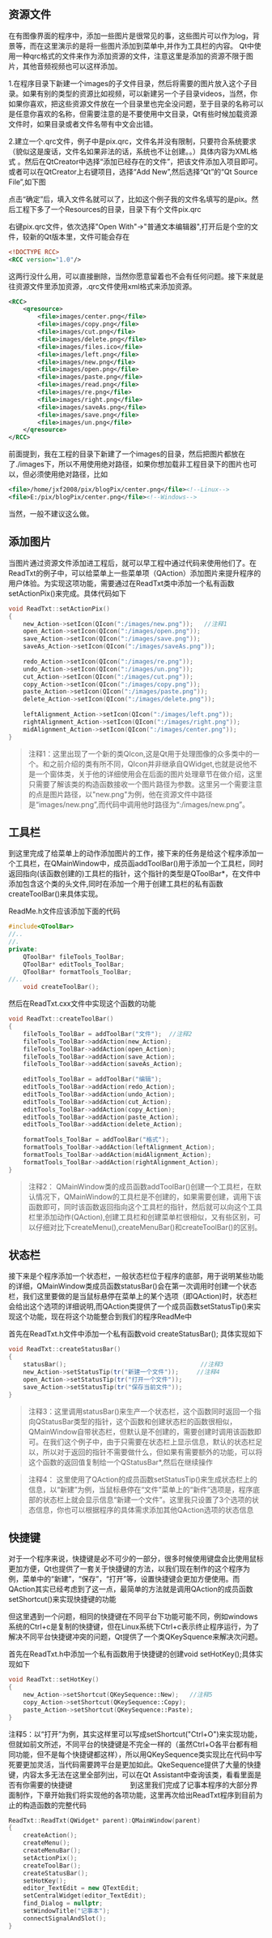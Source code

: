 ## 资源文件

在有图像界面的程序中，添加一些图片是很常见的事，这些图片可以作为log，背景等，而在这里演示的是将一些图片添加到菜单中,并作为工具栏的内容。
Qt中使用一种qrc格式的文件来作为添加资源的文件，注意这里是添加的资源不限于图片，其他音频视频也可以这样添加。

1.在程序目录下新建一个images的子文件目录，然后将需要的图片放入这个子目录。如果有别的类型的资源比如视频，可以新建另一个子目录videos，当然，你如果你喜欢，把这些资源文件放在一个目录里也完全没问题，至于目录的名称可以是任意你喜欢的名称，但需要注意的是不要使用中文目录，Qt有些时候加载资源文件时，如果目录或者文件名带有中文会出错。

2.建立一个.qrc文件，例子中是pix.qrc，文件名并没有限制，只要符合系统要求（貌似这是废话，文件名如果非法的话，系统也不让创建。。）具体内容为XML格式 。然后在QtCreator中选择“添加已经存在的文件”，把该文件添加入项目即可。或者可以在QtCreator上右键项目，选择“Add New”,然后选择“Qt”的“Qt Source File”,如下图

点击“确定”后，填入文件名就可以了，比如这个例子我的文件名填写的是pix。然后工程下多了一个Resources的目录，目录下有个文件pix.qrc

右键pix.qrc文件，依次选择"Open With"->"普通文本编辑器",打开后是个空的文件，较新的Qt版本里，文件可能会存在
```xml
<!DOCTYPE RCC>
<RCC version="1.0"/>
```
这两行没什么用，可以直接删除，当然你愿意留着也不会有任何问题。接下来就是往资源文件里添加资源，.qrc文件使用xml格式来添加资源。
```xml
<RCC>
    <qresource>
        <file>images/center.png</file>
        <file>images/copy.png</file>
        <file>images/cut.png</file>
        <file>images/delete.png</file>
        <file>images/files.ico</file>
        <file>images/left.png</file>
        <file>images/new.png</file>
        <file>images/open.png</file>
        <file>images/paste.png</file>
        <file>images/read.png</file>
        <file>images/re.png</file>
        <file>images/right.png</file>
        <file>images/saveAs.png</file>
        <file>images/save.png</file>
        <file>images/un.png</file>
    </qresource>
</RCC>
```
前面提到，我在工程的目录下新建了一个images的目录，然后把图片都放在了./images下，所以不用使用绝对路径，如果你想加载非工程目录下的图片也可以，但必须使用绝对路径，比如
```xml
<file>/home/jxf2008/pix/blogPix/center.png</file><!--Linux-->
<file>E:/pix/blogPix/center.png</file><!--Windows-->
```
当然，一般不建议这么做。

## 添加图片

当图片通过资源文件添加进工程后，就可以早工程中通过代码来使用他们了。在ReadTxt的例子中，可以给菜单上一些菜单项（QAction）添加图片来提升程序的用户体验。为实现这项功能，需要通过在ReadTxt类中添加一个私有函数setActionPix()来完成。具体代码如下
```c++
void ReadTxt::setActionPix()
{
    new_Action->setIcon(QIcon(":/images/new.png"));   //注释1
    open_Action->setIcon(QIcon(":/images/open.png"));
    save_Action->setIcon(QIcon(":/images/save.png"));
    saveAs_Action->setIcon(QIcon(":/images/saveAs.png"));
 
    redo_Action->setIcon(QIcon(":/images/re.png"));
    undo_Action->setIcon(QIcon(":/images/un.png"));
    cut_Action->setIcon(QIcon(":/images/cut.png"));
    copy_Action->setIcon(QIcon(":/images/copy.png"));
    paste_Action->setIcon(QIcon(":/images/paste.png"));
    delete_Action->setIcon(QIcon(":/images/delete.png"));
 
    leftAlignment_Action->setIcon(QIcon(":/images/left.png"));
    rightAlignment_Action->setIcon(QIcon(":/images/right.png"));
    midAlignment_Action->setIcon(QIcon(":/images/center.png"));
}  
```
>注释1：这里出现了一个新的类QIcon,这是Qt用于处理图像的众多类中的一个。和之前介绍的类有所不同，QIcon并非继承自QWidget,也就是说他不是一个窗体类，关于他的详细使用会在后面的图片处理章节在做介绍，这里只需要了解该类的构造函数接收一个图片路径为参数。这里另一个需要注意的点是图片路径，以"new.png"为例，他在资源文件中路径是“images/new.png”,而代码中调用他时路径为“:/images/new.png”。


## 工具栏

到这里完成了给菜单上的动作添加图片的工作，接下来的任务是给这个程序添加一个工具栏，在QMainWindow中，成员函addToolBar()用于添加一个工具栏，同时返回指向(该函数创建的)工具栏的指针，这个指针的类型是QToolBar*，在文件中添加包含这个类的头文件,同时在添加一个用于创建工具栏的私有函数createToolBar()来具体实现。

ReadMe.h文件应该添加下面的代码
```c++
#include<QToolBar>
//..
//.
private:
    QToolBar* fileTools_ToolBar;
    QToolBar* editTools_ToolBar;
    QToolBar* formatTools_ToolBar;
//..
    void createToolBar();
```
然后在ReadTxt.cxx文件中实现这个函数的功能
```c++
void ReadTxt::createToolBar()
{
    fileTools_ToolBar = addToolBar("文件");  //注释2
    fileTools_ToolBar->addAction(new_Action);
    fileTools_ToolBar->addAction(open_Action);
    fileTools_ToolBar->addAction(save_Action);
    fileTools_ToolBar->addAction(saveAs_Action);
 
    editTools_ToolBar = addToolBar("编辑");
    editTools_ToolBar->addAction(redo_Action);
    editTools_ToolBar->addAction(undo_Action);
    editTools_ToolBar->addAction(cut_Action);
    editTools_ToolBar->addAction(copy_Action);
    editTools_ToolBar->addAction(paste_Action);
    editTools_ToolBar->addAction(delete_Action);
 
    formatTools_ToolBar = addToolBar("格式");
    formatTools_ToolBar->addAction(leftAlignment_Action);
    formatTools_ToolBar->addAction(midAlignment_Action);
    formatTools_ToolBar->addAction(rightAlignment_Action);
}
```
>注释2： QMainWindow类的成员函数addToolBar()创建一个工具栏，在默认情况下，QMainWindow的工具栏是不创建的，如果需要创建，调用下该函数即可，同时该函数返回指向这个工具栏的指针，然后就可以向这个工具栏里添加动作(QAction),创建工具栏和创建菜单栏很相似，又有些区别，可以仔细对比下createMenu(),createMenuBar()和createToolBar()的区别。

## 状态栏

接下来是个程序添加一个状态栏，一般状态栏位于程序的底部，用于说明某些功能的详细，QMainWindow类成员函数statusBar()会在第一次调用时创建一个状态栏，我们这里要做的是当鼠标悬停在菜单上的某个选项（即QAction)时，状态栏会给出这个选项的详细说明,而QAction类提供了一个成员函数setStatusTip()来实现这个功能，现在将这个功能整合到我们的程序ReadMe中

首先在ReadTxt.h文件中添加一个私有函数void createStatusBar();
具体实现如下
```c++
void ReadTxt::createStatusBar()
{
    statusBar();                                     //注释3
    new_Action->setStatusTip(tr("新建一个文件"));     //注释4
    open_Action->setStatusTip(tr("打开一个文件"));
    save_Action->setStatusTip(tr("保存当前文件"));  
}
```
>注释3：这里调用statusBar()来生产一个状态栏，这个函数同时返回一个指向QStatusBar类型的指针，这个函数和创建状态栏的函数很相似，QMainWindow自带状态栏，但默认是不创建的，需要创建时调用该函数即可。在我们这个例子中，由于只需要在状态栏上显示信息，默认的状态栏足以，所以对于返回的指针不需要做什么，但如果有需要额外的功能，可以将这个函数的返回值复制给一个QStatusBar*,然后在继续操作

>注释4： 这里使用了QAction的成员函数setStatusTip()来生成状态栏上的信息，以“新建”为例，当鼠标悬停在“文件”菜单上的“新件”选项是，程序底部的状态栏上就会显示信息“新建一个文件”。这里我只设置了3个选项的状态信息，你也可以根据程序的具体需求添加其他QAction选项的状态信息

## 快捷键

对于一个程序来说，快捷键是必不可少的一部分，很多时候使用键盘会比使用鼠标更加方便，Qt也提供了一套关于快捷键的方法，以我们现在制作的这个程序为例，菜单中的“新建”，“保存”，“打开”等，设置快捷键会更加方便使用。而QAction其实已经考虑到了这一点，最简单的方法就是调用QAction的成员函数setShortcut()来实现快捷键的功能

但这里遇到一个问题，相同的快捷键在不同平台下功能可能不同，例如windows系统的Ctrl+c是复制的快捷键，但在Linux系统下Ctrl+c表示终止程序运行，为了解决不同平台快捷键冲突的问题，Qt提供了一个类QKeySquence来解决次问题。

首先在ReadTxt.h中添加一个私有函数用于快捷键的创建void setHotKey();具体实现如下
```c++
void ReadTxt::setHotKey()
{
    new_Action->setShortcut(QKeySequence::New);   //注释5
    copy_Action->setShortcut(QKeySequence::Copy);
    paste_Action->setShortcut(QKeySequence::Paste);
}
```
注释5：以“打开”为例，其实这样里可以写成setShortcut("Ctrl+O")来实现功能，但就如前文所述，不同平台的快捷键是不完全一样的（虽然Ctrl+O各平台都有相同功能，但不是每个快捷键都这样），所以用QKeySequence类实现比在代码中写死要更加灵活，当代码需要跨平台是更加如此。QkeSequence提供了大量的快捷键，内容太多无法在这里全部列出，可以在Qt Assistant中查询该类，看看里面是否有你需要的快捷键
            
              
到这里我们完成了记事本程序的大部分界面制作，下章开始我们将实现他的各项功能，这里再次给出ReadTxt程序到目前为止的构造函数的完整代码
```c++
ReadTxt::ReadTxt(QWidget* parent):QMainWindow(parent)
{
    createAction();
    createMenu();
    createMenuBar();
    setActionPix();
    createToolBar();
    createStatusBar();
    setHotKey();
    editor_TextEdit = new QTextEdit;
    setCentralWidget(editor_TextEdit);
    find_Dialog = nullptr;
    setWindowTitle("记事本");
    connectSignalAndSlot();
}
```